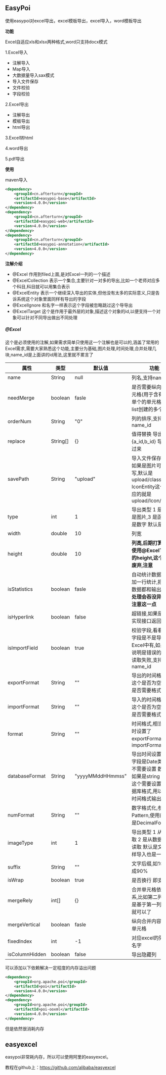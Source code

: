 ## EasyPoi

使用easypoi对excel导出，excel模板导出，excel导入，word模板导出

**功能**

Excel自适应xls和xlsx两种格式,word只支持docx模式

1.Excel导入

- 注解导入
- Map导入
- 大数据量导入sax模式
- 导入文件保存
- 文件校验
- 字段校验

2.Excel导出

- 注解导出
- 模板导出
- html导出

3.Excel转html

4.word导出

5.pdf导出

**使用**

maven导入

~~~xml
<dependency>
    <groupId>cn.afterturn</groupId>
    <artifactId>easypoi-base</artifactId>
    <version>4.0.0</version>
</dependency>
<dependency>
    <groupId>cn.afterturn</groupId>
    <artifactId>easypoi-web</artifactId>
    <version>4.0.0</version>
</dependency>
<dependency>
    <groupId>cn.afterturn</groupId>
    <artifactId>easypoi-annotation</artifactId>
    <version>4.0.0</version>
</dependency>
~~~

**注解介绍**

- @Excel 作用到filed上面,是对Excel一列的一个描述
- @ExcelCollection 表示一个集合,主要针对一对多的导出,比如一个老师对应多个科目,科目就可以用集合表示
- @ExcelEntity 表示一个继续深入导出的实体,但他没有太多的实际意义,只是告诉系统这个对象里面同样有导出的字段
- @ExcelIgnore 和名字一样表示这个字段被忽略跳过这个导导出
- @ExcelTarget 这个是作用于最外层的对象,描述这个对象的id,以便支持一个对象可以针对不同导出做出不同处理

##### @Excel

这个是必须使用的注解,如果需求简单只使用这一个注解也是可以的,涵盖了常用的Excel需求,需要大家熟悉这个功能,主要分为基础,图片处理,时间处理,合并处理几块,name_id是上面讲的id用法,这里就不累言了

| 属性           | 类型     | 默认值           | 功能                                                         |
| -------------- | -------- | ---------------- | ------------------------------------------------------------ |
| name           | String   | null             | 列名,支持name_id                                             |
| needMerge      | boolean  | fasle            | 是否需要纵向合并单元格(用于含有list中,单个的单元格,合并list创建的多个row) |
| orderNum       | String   | "0"              | 列的排序,支持name_id                                         |
| replace        | String[] | {}               | 值得替换  导出是{a_id,b_id} 导入反过来                       |
| savePath       | String   | "upload"         | 导入文件保存路径,如果是图片可以填写,默认是upload/className/ IconEntity这个类对应的就是upload/Icon/ |
| type           | int      | 1                | 导出类型 1 是文本 2 是图片,3 是函数,10 是数字 默认是文本     |
| width          | double   | 10               | 列宽                                                         |
| height         | double   | 10               | **列高,后期打算统一使用@ExcelTarget的height,这个会被废弃,注意** |
| isStatistics   | boolean  | fasle            | 自动统计数据,在追加一行统计,把所有数据都和输出 **这个处理会吞没异常,请注意这一点** |
| isHyperlink    | boolean  | false            | 超链接,如果是需要实现接口返回对象                            |
| isImportField  | boolean  | true             | 校验字段,看看这个字段是不是导入的Excel中有,如果没有说明是错误的Excel,读取失败,支持name_id |
| exportFormat   | String   | ""               | 导出的时间格式,以这个是否为空来判断是否需要格式化日期        |
| importFormat   | String   | ""               | 导入的时间格式,以这个是否为空来判断是否需要格式化日期        |
| format         | String   | ""               | 时间格式,相当于同时设置了exportFormat 和 importFormat        |
| databaseFormat | String   | "yyyyMMddHHmmss" | 导出时间设置,如果字段是Date类型则不需要设置 数据库如果是string 类型,这个需要设置这个数据库格式,用以转换时间格式输出 |
| numFormat      | String   | ""               | 数字格式化,参数是Pattern,使用的对象是DecimalFormat           |
| imageType      | int      | 1                | 导出类型 1 从file读取 2 是从数据库中读取 默认是文件 同样导入也是一样的 |
| suffix         | String   | ""               | 文字后缀,如% 90 变成90%                                      |
| isWrap         | boolean  | true             | 是否换行 即支持\n                                            |
| mergeRely      | int[]    | {}               | 合并单元格依赖关系,比如第二列合并是基于第一列 则{0}就可以了  |
| mergeVertical  | boolean  | fasle            | 纵向合并内容相同的单元格                                     |
| fixedIndex     | int      | -1               | 对应excel的列,忽略名字                                       |
| isColumnHidden | boolean  | false            | 导出隐藏列                                                   |

可以添加以下依赖解决一定程度的内存溢出问题

~~~xml
<dependency>
    <groupId>org.apache.poi</groupId>
    <artifactId>poi</artifactId>
    <version>4.0.0</version>
</dependency>
<dependency>
    <groupId>org.apache.poi</groupId>
    <artifactId>poi-ooxml</artifactId>
    <version>4.0.0</version>
</dependency>
~~~

但是依然很消耗内存

## easyexcel

easypoi非常耗内存，所以可以使用阿里的easyexcel。

教程在github上：https://github.com/alibaba/easyexcel

